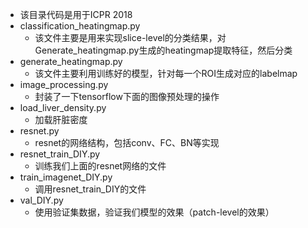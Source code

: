 - 该目录代码是用于ICPR 2018
- classification_heatingmap.py
    - 该文件主要是用来实现slice-level的分类结果，对Generate_heatingmap.py生成的heatingmap提取特征，然后分类
- generate_heatingmap.py
    - 该文件主要利用训练好的模型，针对每一个ROI生成对应的labelmap
- image_processing.py
    - 封装了一下tensorflow下面的图像预处理的操作
- load_liver_density.py
    - 加载肝脏密度
- resnet.py
    - resnet的网络结构，包括conv、FC、BN等实现
- resnet_train_DIY.py
    - 训练我们上面的resnet网络的文件
- train_imagenet_DIY.py
    - 调用resnet_train_DIY的文件
- val_DIY.py
    - 使用验证集数据，验证我们模型的效果（patch-level的效果）
